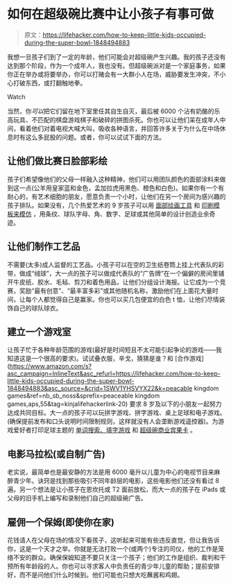 # 如何在超级碗比赛中让小孩子有事可做

> 原文：<https://lifehacker.com/how-to-keep-little-kids-occupied-during-the-super-bowl-1848494883>

我想一旦孩子们到了一定的年龄，他们可能会对超级碗产生兴趣。我的孩子还没有达到那个阶段，作为一个成年人，我也没有。但超级碗派对是一个家庭事务，如果你正在举办或将要举办，你可以打赌会有一大群小人在场，威胁要发生冲突，不小心打破东西，或打翻触地拳。

Watch

当然，你*可以*把它们留在地下室里任其自生自灭，最后被 6000 个沾有奶酪的乐高玩具、不匹配的棋盘游戏棋子和破碎的拼图杀死。你也可以让他们呆在成年人中间，看着他们对着电视大喊大叫，吸收各种语言，并回答许多关于为什么在中场休息时有这么多屁股的问题。或者，你可以试试下面的方法。

## 让他们做比赛日脸部彩绘

孩子们希望像他们的父母一样融入这种精神，他们可以用团队颜色的面部涂料来做到这一点(公羊用皇家蓝和金色，孟加拉虎用黑色、橙色和白色)。如果你有一个有耐心的，有艺术细胞的朋友，愿意负责一个小时，让他们在另一个房间为感兴趣的孩子排队。如果没有，几个热爱艺术的 9 岁孩子可以用 [面部绘画工具](https://www.amazon.com/Face-Paint-Kit-Kids-Professional/dp/B07D97CL4B?asc_campaign=InlineText&asc_refurl=https://lifehacker.com/how-to-keep-little-kids-occupied-during-the-super-bowl-1848494883&asc_source=&tag=kinjalifehackerlink-20&th=1) 和 [印刷模板来模仿](https://teamcolorcodes.com/cincinnati-bengals-color-codes/) ，用条纹、球队字母、角、数字、足球或其他简单的设计创造业余奇迹。

## 让他们制作工艺品

不需要(太多)成人监督的工艺品。小孩子可以在空的卫生纸卷筒上挂上代表队的彩带，做成“绒球”，大一点的孩子可以做成代表队的“广告牌”在一个偏僻的房间里铺开牛皮纸、胶水、毛毡、剪刀和着色用品，让他们分组设计海报。让它成为一个竞赛，奖励“最有创意”、“最丰富多彩”或其他随机名称，激励他们在上面花大量时间，让每个人都觉得自己是赢家。你也可以买几包便宜的白色 t 恤，让他们尽情装饰自己的球队球衣。

## 建立一个游戏室

让孩子忙于各种年龄范围的游戏(最好是时间短且不太可能引起争论的游戏——我知道这是一个很高的要求)。试试叠衣服，辛戈，猜猜是谁？和 [合作游戏](https://www.amazon.com/s?asc_campaign=InlineText&asc_refurl=https://lifehacker.com/how-to-keep-little-kids-occupied-during-the-super-bowl-1848494883&asc_source=&crid=1SWV1YHSVYX22&k=peacable kingdom games&ref=nb_sb_noss&sprefix=peaceable kingdom games,aps,55&tag=kinjalifehackerlink-20) 要求 8 岁及以下的小朋友一起努力达成共同目标。大一点的孩子可以玩拼字游戏、拼字游戏、桌上足球和电子游戏。(确保提前发布和口头说明时间限制规则，这样就没有人会垄断游戏遥控器)。为游戏爱好者打印足球主题的 [单词搜索、填字游戏](https://www.puzzles-to-print.com/printable-word-search/football-word-search.shtml) 和 [超级碗商业宾果卡](https://www.createcraftlove.com/super-bowl-commercial-bingo/) 。

## 电影马拉松(或自制广告)

老实说，最简单也是最安静的方法是用 6000 毫升以儿童为中心的电视节目来麻醉青少年。诀窍是找到那些吸引不同年龄层的电影，这些电影他们还没有看过 8 遍。另一个想法是让小孩子在恩坎托或 T2 面前放松，而大一点的孩子在 iPads 或父母的旧手机上编写和录制他们自己的超级碗广告。

## 雇佣一个保姆(即使你在家)

花钱请人在父母在场的情况下看孩子，这听起来可能有些违反直觉，但让我告诉你，这是一个天才之举。你就是无法打败一个(或两个)专注的司仪，他的工作是笼络不安的群众。确保保姆知道不要只关注一个孩子；他们的工作是组织、裁判和干预所有年龄段的人。你也可以寻求客人中负责任的青少年儿童的帮助；提前安排好，而不是问他们什么时候到。他们可能也只想大吃蘸酱和鸡翅。